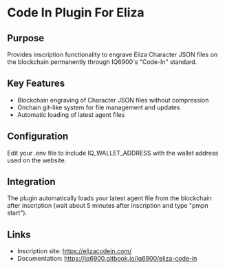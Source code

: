 # Code In Plugin For Eliza

## Purpose
Provides inscription functionality to engrave Eliza Character JSON files on the blockchain permanently through IQ6900's "Code-In" standard.

## Key Features
- Blockchain engraving of Character JSON files without compression
- Onchain git-like system for file management and updates
- Automatic loading of latest agent files

## Configuration
Edit your .env file to include IQ_WALLET_ADDRESS with the wallet address used on the website.

## Integration
The plugin automatically loads your latest agent file from the blockchain after inscription (wait about 5 minutes after inscription and type "pmpn start").

## Links
- Inscription site: https://elizacodein.com/
- Documentation: https://iq6900.gitbook.io/iq6900/eliza-code-in
